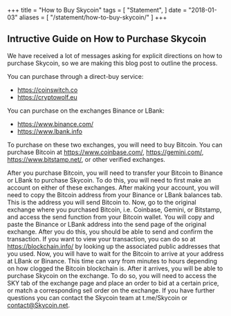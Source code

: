 +++
title = "How to Buy Skycoin"
tags = [
    "Statement",
]
date = "2018-01-03"
aliases = [
	"/statement/how-to-buy-skycoin/"
]
+++

## Intructive Guide on How to Purchase Skycoin

We have received a lot of messages asking for explicit directions on how to purchase Skycoin,
so we are making this blog post to outline the process.

You can purchase through a direct-buy service:

* https://coinswitch.co
* https://cryptowolf.eu

You can purchase on the exchanges Binance or LBank:

* https://www.binance.com/
* https://www.lbank.info

To purchase on these two exchanges, you will need to buy Bitcoin.
You can purchase Bitcoin at https://www.coinbase.com/, https://gemini.com/, https://www.bitstamp.net/, or other verified exchanges.

After you purchase Bitcoin, you will need to transfer your Bitcoin to Binance or LBank to purchase Skycoin.
To do this, you will need to first make an account on either of these exchanges.
After making your account, you will need to copy the Bitcoin address from your
Binance or LBank balances tab.
This is the address you will send Bitcoin to.
Now, go to the original exchange where you purchased Bitcoin,
i.e. Coinbase, Gemini, or Bitstamp, and access the send function from your Bitcoin wallet.
You will copy and paste the Binance or LBank address into the send page of the original exchange.
After you do this, you should be able to send and confirm the transaction.
If you want to view your transaction, you can do so at https://blockchain.info/
by looking up the associated public addresses that you used.
Now, you will have to wait for the Bitcoin to arrive at your address at LBank or Binance.
This time can vary from minutes to hours depending on how clogged the Bitcoin blockchain is.
After it arrives, you will be able to purchase Skycoin on the exchange.
To do so, you will need to access the SKY tab of the exchange page and place
an order to bid at a certain price, or match a corresponding sell order on the exchange.
If you have further questions you can contact the Skycoin team at t.me/Skycoin or contact@Skycoin.net.
